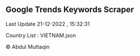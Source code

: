 

## Google Trends Keywords Scraper 
 
Last Update 21-12-2022 , 15:32:31

Country List :
VIETNAM.json



© Abdul Muttaqin 

